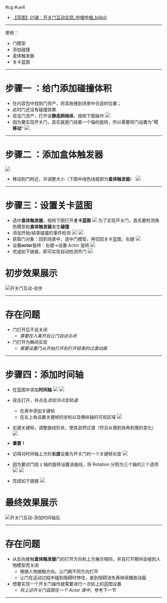 #cg #ue4 
- [【蓝图】01课：开关门互动实现\_哔哩哔哩\_bilibili](https://www.bilibili.com/video/BV164411Y732?t=2.2&p=27)
---
使用：
- 门模型
- 添加碰撞
- 盒体触发器
- 关卡蓝图

---
# 步骤一 ：给门添加碰撞体积
- 在内容包中找到门资产，将其拖拽到场景中合适的位置；
- 此时门还没有碰撞效果
- 双击门资产，打开该**静态网格体**，按照下图操作
![](img/Pasted%20image%2020240109212127.png)
- 因为要实现开关门，其实就是门绕着一个轴的旋转，所以需要将门设置为“**可移动**”
![](img/Pasted%20image%2020240109212529.png)

---
# 步骤二 ：添加盒体触发器
![](img/Pasted%20image%2020240109212309.png)
- 移动到门附近，并调整大小（下图中绿色线框即为**盒体触发器**）
![](img/Pasted%20image%2020240109212324.png)

---
# 步骤三：设置关卡蓝图
- 选中**盒体触发器**，按照下图打开**关卡蓝图**
![](img/Pasted%20image%2020240109212705.png)
为了实现开关门，首先要检测角色模型和**盒体触发器**发生**碰撞**
- 添加开始/结束碰撞的事件检测
![](img/Pasted%20image%2020240109212859.png)
![](img/Pasted%20image%2020240109212907.png)
- 获取门对象：回到场景中，选中门模型，再切回关卡蓝图，右键
![](img/Pasted%20image%2020240109213002.png)
- 设置**actor**旋转：右键->设置 Actor 旋转
![](img/Pasted%20image%2020240109213104.png)
- 完成如下链接，即可实现自动检测开门
![](img/Pasted%20image%2020240109213251.png)

# 初步效果展示

![开关门互动-初步](img/开关门互动-初步.gif)

---
# 存在问题

- 门打开后不会关闭
	- *需要在人离开后让门自动关闭*
- 门打开为瞬间实现
	- *需要设置门从开始打开到打开结束的过渡动画*

---
# 步骤四：添加时间轴

- 在蓝图中添加**时间轴**
![](img/Pasted%20image%2020240109213824.png)
![](img/Pasted%20image%2020240109213841.png)
- 双击打开，并点击*添加浮点型轨道*
	- 在表中添加关键帧
	- 在左上角设置关键帧的坐标以及横纵轴的可视区域
![](img/Pasted%20image%2020240109214011.png)
- 右键关键帧，调整曲线形状，使其自然过渡（符合从慢到快再到慢的变化）
![](img/Pasted%20image%2020240109214133.png)
- **重要！**
- 记得对时间轴上方的**长度**设置为开关门的一个关键帧长度
![](img/Pasted%20image%2020240109214527.png)
- 因为要对门绕 z 轴的旋转设置该曲线，将 Rotation 分割为三个轴的三个选项
![](img/Pasted%20image%2020240109214308.png)
![](img/Pasted%20image%2020240109214337.png)

- 完成如下链接
![](img/Pasted%20image%2020240109214410.png)

# 最终效果展示

![开关门互动-添加时间轴后](img/开关门互动-添加时间轴后.gif)

---
# 存在问题

- 从反向接触**盒体触发器**门的打开方向和上方展示相同，并且打开期间会碰到人物模型而关闭
	- 根据人物接触方向，让门朝不同方向打开
	- 让门在运动过程中碰到阻碍时停住，直到阻碍消失再继续播放动画
- 想要实现一个开关门操作就需要进行一次如上的蓝图设置
	- *将上述开关门蓝图在一个 Actor 类中*，参考下一节
---

